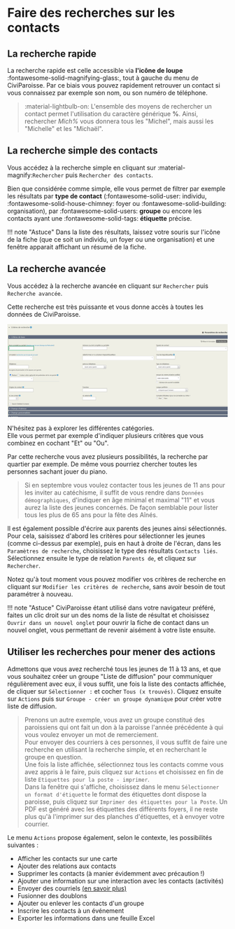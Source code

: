 <!-- D10 C5.81 OK, Peter le 26.04.2025 -->

# Faire des recherches sur les contacts

## La recherche rapide

La recherche rapide est celle accessible via **l'icône de loupe** :fontawesome-solid-magnifying-glass:, tout à gauche du menu de CiviParoisse.
Par ce biais vous pouvez rapidement retrouver un contact si vous connaissez par exemple son nom, ou son numéro de téléphone.

> :material-lightbulb-on: L'ensemble des moyens de rechercher un contact permet l'utilisation du caractère générique **%**. Ainsi, rechercher *Mich%* vous donnera tous les "Michel", mais aussi les "Michelle" et les "Michaël".

## La recherche simple des contacts

Vous accédez à la recherche simple en cliquant sur :material-magnify:`Rechercher` puis `Rechercher des contacts`.

Bien que considérée comme simple, elle vous permet de filtrer par exemple les résultats par **type de contact** (:fontawesome-solid-user: individu, :fontawesome-solid-house-chimney: foyer ou :fontawesome-solid-building: organisation), par :fontawesome-solid-users: **groupe** ou encore les contacts ayant une :fontawesome-solid-tags: **étiquette** précise.

!!! note "Astuce"
    Dans la liste des résultats, laissez votre souris sur l'icône de la fiche (que ce soit un individu, un foyer ou une organisation) et une fenêtre apparait affichant un résumé de la fiche.

## La recherche avancée

Vous accédez à la recherche avancée en cliquant sur `Rechercher` puis `Recherche avancée`.

Cette recherche est très puissante et vous donne accès à toutes les données de CiviParoisse.

![recherche avancee](img/recherche_avancee.png)

N'hésitez pas à explorer les différentes catégories.  
Elle vous permet par exemple d'indiquer plusieurs critères que vous combinez en cochant "Et" ou "Ou".

Par cette recherche vous avez plusieurs possibilités, la recherche par quartier par exemple. De même vous pourriez chercher toutes les personnes sachant jouer du piano.

> Si en septembre vous voulez contacter tous les jeunes de 11 ans pour les inviter au catéchisme, il suffit de vous rendre dans `Données démographiques`, d'indiquer en âge minimal et maximal "11" et vous aurez la liste des jeunes concernés. De façon semblable pour lister tous les plus de 65 ans pour la fête des Aînés.

Il est également possible d'écrire aux parents des jeunes ainsi sélectionnés. Pour cela, saisissez d'abord les critères pour sélectionner les jeunes (comme ci-dessus par exemple), puis en haut à droite de l'écran, dans les `Paramètres de recherche`, choisissez le type des résultats `Contacts liés`. Sélectionnez ensuite le type de relation `Parents de`, et cliquez sur `Rechercher`.

Notez qu'à tout moment vous pouvez modifier vos critères de recherche en cliquant sur `Modifier les critères de recherche`, sans avoir besoin de tout paramétrer à nouveau.

!!! note "Astuce"
    CiviParoisse étant utilisé dans votre navigateur préféré, faites un clic droit sur un des noms de la liste de résultat et choisissez `Ouvrir dans un nouvel onglet` pour ouvrir la fiche de contact dans un nouvel onglet, vous permettant de revenir aisément à votre liste ensuite.

## Utiliser les recherches pour mener des actions

Admettons que vous avez recherché tous les jeunes de 11 à 13 ans, et que vous souhaitez créer un groupe "Liste de diffusion" pour communiquer régulièrement avec eux, il vous suffit, une fois la liste des contacts affichée, de cliquer sur `Sélectionner :` et cocher `Tous (x trouvés)`. Cliquez ensuite sur `Actions` puis sur `Groupe - créer un groupe dynamique` pour créer votre liste de diffusion.

> Prenons un autre exemple, vous avez un groupe constitué des paroissiens qui ont fait un don à la paroisse l'année précédente à qui vous voulez envoyer un mot de remerciement.  
Pour envoyer des courriers à ces personnes, il vous suffit de faire une recherche en utilisant la recherche simple, et en recherchant le groupe en question.  
Une fois la liste affichée, sélectionnez tous les contacts comme vous avez appris à le faire, puis cliquez sur `Actions` et choisissez en fin de liste `Etiquettes pour la poste - imprimer`.  
Dans la fenêtre qui s'affiche, choisissez dans le menu `Sélectionner un format d'étiquette` le format des étiquettes dont dispose la paroisse, puis cliquez sur `Imprimer des étiquettes pour la Poste`. Un PDF est généré avec les étiquettes des différents foyers, il ne reste plus qu'à l'imprimer sur des planches d'étiquettes, et à envoyer votre courrier.

Le menu `Actions` propose également, selon le contexte, les possibilités suivantes :

* Afficher les contacts sur une carte
* Ajouter des relations aux contacts
* Supprimer les contacts (à manier évidemment avec précaution !)
* Ajouter une information sur une interaction avec les contacts (activités)
* Envoyer des courriels [(en savoir plus)](envoyer_un_courriel.md)
* Fusionner des doublons
* Ajouter ou enlever les contacts d'un groupe
* Inscrire les contacts à un événement
* Exporter les informations dans une feuille Excel
